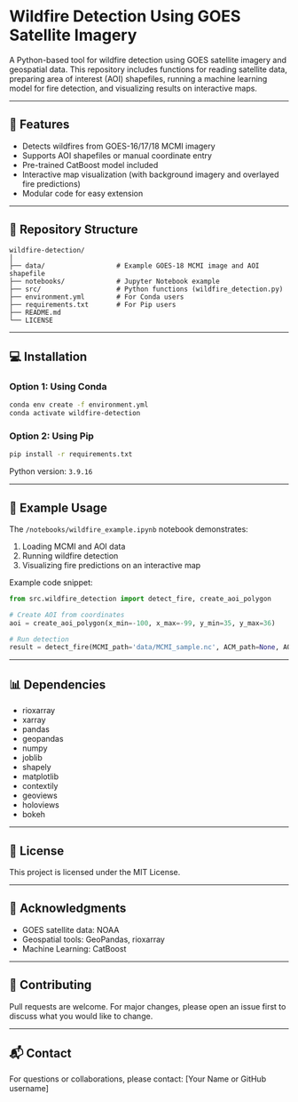 # Wildfire Detection Using GOES Satellite Imagery

A Python-based tool for wildfire detection using GOES satellite imagery and geospatial data. This repository includes functions for reading satellite data, preparing area of interest (AOI) shapefiles, running a machine learning model for fire detection, and visualizing results on interactive maps.

---

## 🚀 Features

* Detects wildfires from GOES-16/17/18 MCMI imagery
* Supports AOI shapefiles or manual coordinate entry
* Pre-trained CatBoost model included
* Interactive map visualization (with background imagery and overlayed fire predictions)
* Modular code for easy extension

---

## 📂 Repository Structure

```
wildfire-detection/
│
├── data/                  # Example GOES-18 MCMI image and AOI shapefile
├── notebooks/             # Jupyter Notebook example
├── src/                   # Python functions (wildfire_detection.py)
├── environment.yml        # For Conda users
├── requirements.txt       # For Pip users
├── README.md
└── LICENSE
```

---

## 💻 Installation

### Option 1: Using Conda

```bash
conda env create -f environment.yml
conda activate wildfire-detection
```

### Option 2: Using Pip

```bash
pip install -r requirements.txt
```

Python version: `3.9.16`

---

## 📝 Example Usage

The `/notebooks/wildfire_example.ipynb` notebook demonstrates:

1. Loading MCMI and AOI data
2. Running wildfire detection
3. Visualizing fire predictions on an interactive map

Example code snippet:

```python
from src.wildfire_detection import detect_fire, create_aoi_polygon

# Create AOI from coordinates
aoi = create_aoi_polygon(x_min=-100, x_max=-99, y_min=35, y_max=36)

# Run detection
result = detect_fire(MCMI_path='data/MCMI_sample.nc', ACM_path=None, AOI_path='data/AOI_sample.shp')
```

---

## 📊 Dependencies

* rioxarray
* xarray
* pandas
* geopandas
* numpy
* joblib
* shapely
* matplotlib
* contextily
* geoviews
* holoviews
* bokeh

---

## 🔖 License

This project is licensed under the MIT License.

---

## 🙏 Acknowledgments

* GOES satellite data: NOAA
* Geospatial tools: GeoPandas, rioxarray
* Machine Learning: CatBoost

---

## 🤝 Contributing

Pull requests are welcome. For major changes, please open an issue first to discuss what you would like to change.

---

## 📬 Contact

For questions or collaborations, please contact: \[Your Name or GitHub username]
